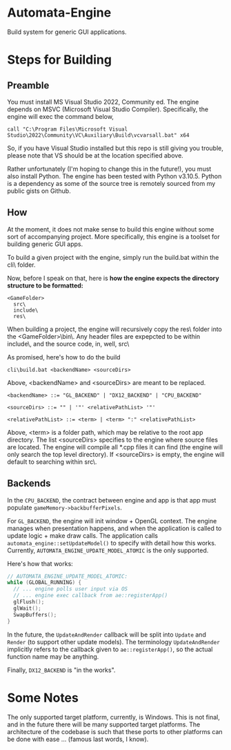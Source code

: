 # Automata-Engine

Build system for generic GUI applications.

# Steps for Building

## Preamble

You must install MS Visual Studio 2022, Community ed. The engine depends on MSVC (Microsoft Visual Studio Compiler). Specifically, the engine will exec the command below,
```
call "C:\Program Files\Microsoft Visual Studio\2022\Community\VC\Auxiliary\Build\vcvarsall.bat" x64
```  
So, if you have Visual Studio installed but this repo is still giving you trouble, please note that VS should be at the location specified above.

Rather unfortunately (I'm hoping to change this in the future!), you must also install Python. The engine has been tested with Python v3.10.5. Python is a dependency as some of the source tree is remotely sourced from my public gists on Github.

## How

At the moment, it does not make sense to build this engine without some sort of accompanying project. More specifically, this engine is a toolset for building generic GUI apps.

To build a given project with the engine, simply run the build.bat within the cli\ folder.

Now, before I speak on that, here is **how 
the engine expects the directory structure to be formatted:**
```
<GameFolder>
  src\
  include\
  res\
```

When building a project, the engine will recursively copy the res\ folder into the \<GameFolder\>\\bin\\. Any header files are expepcted to be within include\\, and the source code, in, well, src\\


As promised, here's how to do the build
```
cli\build.bat <backendName> <sourceDirs>
```

Above, \<backendName\> and \<sourceDirs\> are meant to be replaced.

```
<backendName> ::= "GL_BACKEND" | "DX12_BACKEND" | "CPU_BACKEND"

<sourceDirs> ::= "" | '"' <relativePathList> '"'

<relativePathList> ::= <term> | <term> ":" <relativePathList>
```

Above, \<term\> is a folder path, which may be relative to the root app directory. The list \<sourceDirs\> specifies to the engine where source files are located. The engine will compile all *.cpp files it can find (the engine will only search the top level directory). If \<sourceDirs\> is empty, the engine will default to searching within src\\.

## Backends

In the `CPU_BACKEND`, the contract between engine and app is that app must populate `gameMemory->backbufferPixels`.

For `GL_BACKEND`, the engine will init window + OpenGL context. The engine manages when presentation happens, and when the application is called to update logic + make draw calls. The application calls `automata_engine::setUpdateModel()` to specify with detail how this works. Currently, `AUTOMATA_ENGINE_UPDATE_MODEL_ATOMIC` is the only supported. 

Here's how that works:
```C++
// AUTOMATA_ENGINE_UPDATE_MODEL_ATOMIC:
while (GLOBAL_RUNNING) {
  // ... engine polls user input via OS
  // ... engine exec callback from ae::registerApp()
  glFlush();
  glWait();
  SwapBuffers();
}
```

In the future, the `UpdateAndRender` callback will be split into `Update` and `Render` (to support other update models). The terminology `UpdateAndRender` implicitly refers to the callback given to `ae::registerApp()`, so the actual function name may be anything.

Finally, `DX12_BACKEND` is "in the works".

# Some Notes

The only supported target platform, currently, is Windows. This is not final, and in the future there will be many supported target platforms. The architecture of the codebase is such that these ports to other platforms can be done with ease ... (famous last words, I know).